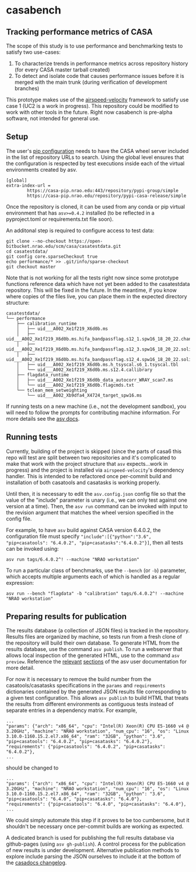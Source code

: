 # casabench
## Tracking performance metrics of CASA

The scope of this study is to use performance and benchmarking tests to satisfy two use-cases:
1. To characterize trends in performance metrics across repository history (for every CASA master tarball created)
2. To detect and isolate code that causes performance issues before it is merged with the main trunk (during verification of development branches)

This prototype makes use of the [airspeed-velocity](https://asv.readthedocs.io/en/stable/) framework to satisfy use case 1 (UC2 is a work in progress). This repository could be modified to work with other tools in the future.  Right now casabench is pre-alpha software, not intended for general use.

## Setup
The user's [pip configuration](https://pip.pypa.io/en/stable/topics/configuration/#location) needs to have the CASA wheel server included in the list of repository URLs to search. Using the global level ensures that the configuration is respected by test executions inside each of the virtual environments created by asv.
```
[global]
extra-index-url = 
		https://casa-pip.nrao.edu:443/repository/pypi-group/simple
		https://casa-pip.nrao.edu/repository/pypi-casa-release/simple
```

Once the repository is cloned, it can be used from any conda or pip virtual environment that has `asv>=0.4.2` installed (to be reflected in a pyproject.toml or requirements.txt file soon).

An additonal step is required to configure access to test data:
```
git clone --no-checkout https://open-bitbucket.nrao.edu/scm/casa/casatestdata.git
cd casatestdata/
git config core.sparseCheckout true
echo performance/* >> .git/info/sparse-checkout
git checkout master
```
Note that is not working for all the tests right now since some prototype functions reference data which have not yet been added to the casatestdata repository. This will be fixed in the future. In the meantime, if you know where copies of the files live, you can place them in the expected directory structure:
```
casatestdata/
└── performance
    ├── calibration_runtime
    │   ├── uid___A002_Xe1f219_X6d0b.ms
    │   ├── uid___A002_Xe1f219_X6d0b.ms.hifa_bandpassflag.s12_1.spw16_18_20_22.channel.solintinf.bcal.tbl
    │   ├── uid___A002_Xe1f219_X6d0b.ms.hifa_bandpassflag.s12_3.spw16_18_20_22.solintinf.gacal.tbl
    │   ├── uid___A002_Xe1f219_X6d0b.ms.hifa_bandpassflag.s12_4.spw16_18_20_22.solintint.gpcal.tbl
    │   ├── uid___A002_Xe1f219_X6d0b.ms.h_tsyscal.s6_1.tsyscal.tbl
    │   └── uid___A002_Xe1f219_X6d0b.ms.s12.4.callibrary
    ├── flagdata_runtime
    │   ├── uid___A002_Xe1f219_X6d0b_data_autocorr_WRAY_scan7.ms
    │   └── uid___A002_Xe1f219_X6d0b.flagcmds.txt
    └── tclean_mem_setweighting
        └── uid___A002_Xb9dfa4_X4724_target_spw16.ms
```
If running tests on a new machine (i.e., not the development sandbox), you will need to follow the prompts for contributing machine information. For more details see the [asv docs](https://asv.readthedocs.io/en/stable/using.html#running-benchmarks).

## Running tests

Currently, building of the project is skipped (since the parts of casa6 this repo will test are split between two repositories and it's complicated to make that work with the project structure that `asv` expects...work in progress) and the project is installed via `airspeed-velocity`'s dependency handler. This is intended to be refactored once per-commit build and installation of both casatools and casatasks is working properly. 

Until then, it is necessary to edit the `asv.config.json` config file so that the value of the "include" parameter is unary (i.e., we can only test against one version at a time). Then, the `asv run` command can be invoked with input to the revision argument that matches the wheel version specified in the config file.

For example, to have `asv` build against CASA version 6.4.0.2, the configuration file must specify
`"include":[{"python":"3.6", "pip+casatools": "6.4.0.2", "pip+casatasks":"6.4.0.2"}]`, then all tests can be invoked using:
```
asv run tags/6.4.0.2^! --machine "NRAO workstation"
```
To run a particular class of benchmarks, use the `--bench` (or `-b`) parameter, which accepts multiple arguments each of which is handled as a regular expression:
```
asv run --bench "flagdata" -b "calibration" tags/6.4.0.2^! --machine "NRAO workstation"
```

## Preparing results for publication

The results database (a collection of JSON files) is tracked in the repository. Results files are organized by machine, so tests run from a fresh clone of the repository will build their own database. To generate HTML from the results database, use the command `asv publish`. To run a webserver that allows local inspection of the generated HTML, use to the command `asv preview`. Reference the [relevant](https://asv.readthedocs.io/en/stable/using.html#viewing-the-results) [sections](https://asv.readthedocs.io/en/stable/commands.html#asv-publish) of the asv user documentation for more detail.

For now it is necessary to remove the build number from the casatools/casatasks specifications in the `params` and `requirements` dictionaries contained by the generated JSON results file corresponding to a given test configuration. This allows `asv publish` to build HTML that treats the results from different environments as contiguous tests instead of separate entries in a dependency matrix. For example,
```
...
"params": {"arch": "x86_64", "cpu": "Intel(R) Xeon(R) CPU E5-1660 v4 @ 3.20GHz", "machine": "NRAO workstation", "num_cpu": "16", "os": "Linux 3.10.0-1160.15.2.el7.x86_64", "ram": "32GB", "python": "3.6", "pip+casatools": "6.4.0.2", "pip+casatasks": "6.4.0.2"}, 
"requirements": {"pip+casatools": "6.4.0.2", "pip+casatasks": "6.4.0.2"},
...
```
should be changed to
```
...
"params": {"arch": "x86_64", "cpu": "Intel(R) Xeon(R) CPU E5-1660 v4 @ 3.20GHz", "machine": "NRAO workstation", "num_cpu": "16", "os": "Linux 3.10.0-1160.15.2.el7.x86_64", "ram": "32GB", "python": "3.6", "pip+casatools": "6.4.0", "pip+casatasks": "6.4.0"}, 
"requirements": {"pip+casatools": "6.4.0", "pip+casatasks": "6.4.0"},
...
```
We could simply automate this step if it proves to be too cumbersome, but it shouldn't be necessary once per-commit builds are working as expected.

A dedicated branch is used for publishing the full results database via github-pages (using `asv gh-publish`). A control process for the publication of new results is under development. Alternative publication methods to explore include parsing the JSON ourselves to include it at the bottom of the [casadocs changelog](https://casadocs.readthedocs.io/en/latest/changelog.html).
